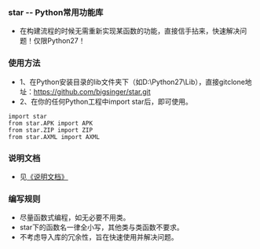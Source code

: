 ﻿### star -- Python常用功能库
- 在构建流程的时候无需重新实现某函数的功能，直接信手拈来，快速解决问题！仅限Python27！

### 使用方法
- 1、在Python安装目录的lib文件夹下（如D:\Python27\Lib），直接gitclone地址：https://github.com/bigsinger/star.git
- 2、在你的任何Python工程中import star后，即可使用。
```
import star
from star.APK import APK
from star.ZIP import ZIP
from star.AXML import AXML
```

### 说明文档
- 见[《说明文档》](https://github.com/pythonstar/star/wiki/%E8%AF%B4%E6%98%8E%E6%96%87%E6%A1%A3)

### 编写规则
- 尽量函数式编程，如无必要不用类。
- star下的函数名一律全小写，其他类与类函数不要求。
- 不考虑导入库的冗余性，旨在快速使用并解决问题。
